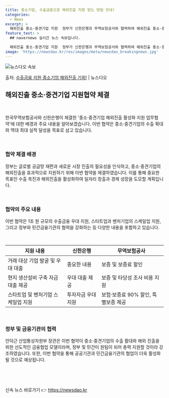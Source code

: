 ```yaml
---
title: 중소기업, 수출금융으로 해외진출 지원 받는 방법 안내!
categories:
  - News
excerpt: >
  해외진출 중소·중견기업 지원  정부가 신한은행과 무역보험공사와 협력하여 해외진출 중소·중견기업에 1조 원 규…
feature_text: >
  ## navernews 실시간 뉴스 속보입니다.

  해외진출 중소·중견기업 지원  정부가 신한은행과 무역보험공사와 협력하여 해외진출 중소·중견기업에 1조 원 규…
image: 'https://newsdao.kr/res/images/meta/newsdao_breakingnews.jpg'
---
```


![뉴스다오 속보](https://newsdao.kr/res/images/meta/newsdao_breakingnews.jpg)

<p>출처: <a href="https://newsdao.kr/4272" rel="dofollow">수출금융 지원 중소기업 해외진출 기회!</a> | 뉴스다오</p>

<h2 data-ke-size="size26">해외진출 중소·중견기업 지원협약 체결</h2>
<p data-ke-size="size16">&nbsp;</p>
한국무역보험공사와 신한은행이 체결한 '중소·중견기업 해외진출 활성화 지원 업무협약'에 대한 배경과 주요 내용을 알아보겠습니다. 이번 협약은 중소·중견기업의 수출 확대와 역대 최대 실적 달성을 목표로 삼고 있습니다.
<p data-ke-size="size16">&nbsp;</p>

<h3>협약 체결 배경</h3>
<p data-ke-size="size16">정부는 글로벌 공급망 재편과 새로운 시장 진출의 필요성을 인식하고, 중소·중견기업의 해외진출을 효과적으로 지원하기 위해 이번 협약을 체결하였습니다. 이를 통해 중요한 목표인 수출 촉진과 해외진출을 활성화하여 일자리 창출과 경제 성장을 도모할 계획입니다.</p>
<p data-ke-size="size16">&nbsp;</p>

<h3>협약의 주요 내용</h3>
<p data-ke-size="size16">이번 협약은 1조 원 규모의 수출금융 우대 지원, 스타트업과 벤처기업의 스케일업 지원, 그리고 정부와 민간금융기관의 협력을 강화하는 등 다양한 내용을 포함하고 있습니다.</p>
<p data-ke-size="size16">&nbsp;</p>

<table>
    <thead>
        <tr>
            <th>지원 내용</th>
            <th>신한은행</th>
            <th>무역보험공사</th>
        </tr>
    </thead>
    <tbody>
        <tr>
            <td>거래 대상 기업 발굴 및 우대 대출</td>
            <td>중요한 내용</td>
            <td>보증 및 보증료 할인</td>
        </tr>
        <tr>
            <td>현지 생산설비 구축 자금 대출 제공</td>
            <td>우대 대출 제공</td>
            <td>보증 및 타당성 조사 비용 지원</td>
        </tr>
        <tr>
            <td>스타트업 및 벤처기업 스케일업 지원</td>
            <td>투자자금 우대 지원</td>
            <td>보험·보증료 90% 할인, 특별보증 제공</td>
        </tr>
    </tbody>
</table>
<p data-ke-size="size16">&nbsp;</p>

<h3>정부 및 금융기관의 협력</h3>
<p data-ke-size="size16">안덕근 산업통상자원부 장관은 이번 협약이 중소·중견기업의 수출 활대와 해외 진출을 위한 선도적인 금융협업 모델이라며, 정부 및 민간이 원팀이 되어 총력 지원할 것이라 강조하였습니다. 또한, 이번 협약을 통해 공공기관과 민간금융기관의 협업이 더욱 활성화될 것으로 예상됩니다.</p>
<p data-ke-size="size16">&nbsp;</p>

<p data-ke-size="size16">&nbsp;</p> 

신속 뉴스 바로가기 👉 <a href="https://newsdao.kr" rel="dofollow">https://newsdao.kr</a>


